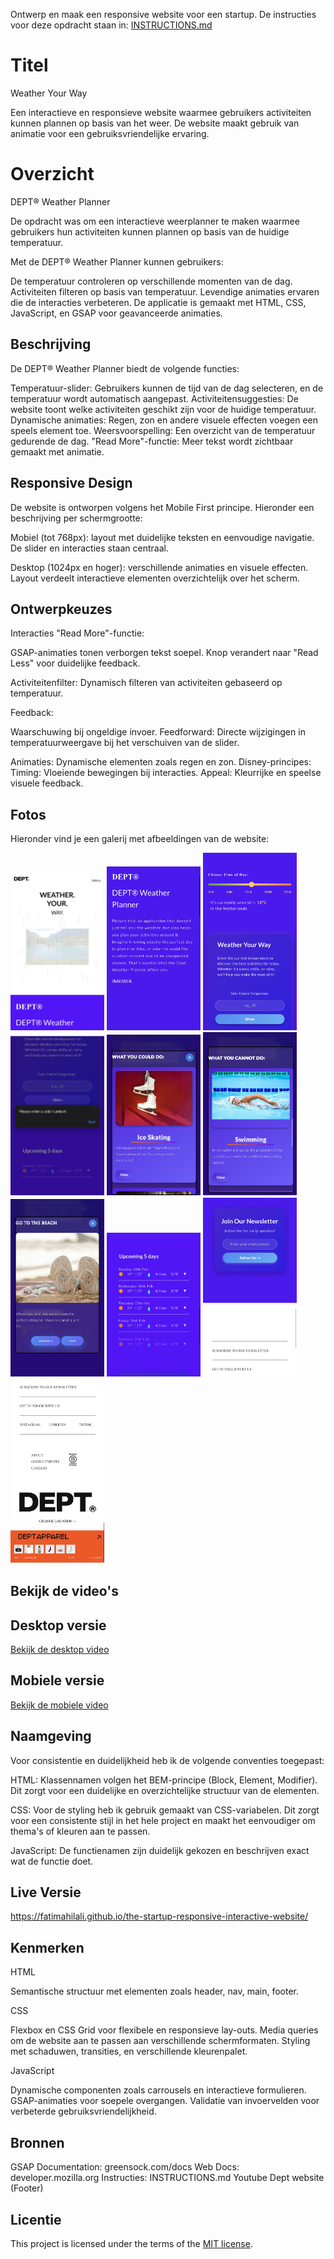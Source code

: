 Ontwerp en maak een responsive website voor een startup.
De instructies voor deze opdracht staan in: [INSTRUCTIONS.md](https://github.com/fdnd-task/the-startup-responsive-interactieve-website/blob/main/docs/INSTRUCTIONS.md)



# Titel
Weather Your Way

Een interactieve en responsieve website waarmee gebruikers activiteiten kunnen plannen op basis van het weer. De website maakt gebruik van animatie voor een gebruiksvriendelijke ervaring.


# Overzicht

DEPT® Weather Planner

De opdracht was om een interactieve weerplanner te maken waarmee gebruikers hun activiteiten kunnen plannen op basis van de huidige  temperatuur.

Met de DEPT® Weather Planner kunnen gebruikers:

De temperatuur controleren op verschillende momenten van de dag.
Activiteiten filteren op basis van temperatuur.
Levendige animaties ervaren die de interacties verbeteren.
De applicatie is gemaakt met HTML, CSS, JavaScript, en GSAP voor geavanceerde animaties.


## Beschrijving

De DEPT® Weather Planner biedt de volgende functies:

Temperatuur-slider: Gebruikers kunnen de tijd van de dag selecteren, en de temperatuur wordt automatisch aangepast.
Activiteitensuggesties: De website toont welke activiteiten geschikt zijn voor de huidige temperatuur.
Dynamische animaties: Regen, zon en andere visuele effecten voegen een speels element toe.
Weersvoorspelling: Een overzicht van de temperatuur gedurende de dag.
"Read More"-functie: Meer tekst wordt zichtbaar gemaakt met  animatie.



## Responsive Design

De website is ontworpen volgens het Mobile First principe. Hieronder een beschrijving per schermgrootte:

Mobiel (tot 768px):
layout met duidelijke teksten en eenvoudige navigatie.
De slider en interacties staan centraal.

Desktop (1024px en hoger):
verschillende animaties en visuele effecten.
Layout verdeelt interactieve elementen overzichtelijk over het scherm.


## Ontwerpkeuzes

Interacties
"Read More"-functie:

GSAP-animaties tonen verborgen tekst soepel.
Knop verandert naar "Read Less" voor duidelijke feedback.

Activiteitenfilter:
Dynamisch filteren van activiteiten gebaseerd op temperatuur.

Feedback: 

Waarschuwing bij ongeldige invoer.
Feedforward: 
Directe wijzigingen in temperatuurweergave bij het verschuiven van de slider.

Animaties:
Dynamische elementen zoals regen en zon.
Disney-principes:
Timing: Vloeiende bewegingen bij interacties.
Appeal: Kleurrijke en speelse visuele feedback.


## Fotos


Hieronder vind je een galerij met afbeeldingen van de website:

<div class="photo-gallery">
  <img src="assets/read1.jpg" alt="Beschrijving foto 1" style="width: 150px; height: auto;">
  <img src="assets/read2.jpg" alt="Beschrijving foto 2" style="width: 150px; height: auto;">
  <img src="assets/read3.jpg" alt="Beschrijving foto 3" style="width: 150px; height: auto;">
  <img src="assets/read4.jpg" alt="Beschrijving foto 4" style="width: 150px; height: auto;">
  <img src="assets/read5.jpg" alt="Beschrijving foto 5" style="width: 150px; height: auto;">
  <img src="assets/read6.jpg" alt="Beschrijving foto 6" style="width: 150px; height: auto;">
  <img src="assets/read7.jpg" alt="Beschrijving foto 7" style="width: 150px; height: auto;">
  <img src="assets/read8.jpg" alt="Beschrijving foto 8" style="width: 150px; height: auto;">
  <img src="assets/read9.jpg" alt="Beschrijving foto 9" style="width: 150px; height: auto;">
  <img src="assets/read10.jpg" alt="Beschrijving foto 10" style="width: 150px; height: auto;">
</div>




## Bekijk de video's

## Desktop versie

[Bekijk de desktop video](./video/desktop.mp4)

## Mobiele versie

[Bekijk de mobiele video](./video/mobile.mp4)



## Naamgeving

Voor consistentie en duidelijkheid heb ik de volgende conventies toegepast:

HTML:
Klassennamen volgen het BEM-principe (Block, Element, Modifier). Dit zorgt voor een duidelijke en overzichtelijke structuur van de elementen.

CSS:
Voor de styling heb ik gebruik gemaakt van CSS-variabelen. Dit zorgt voor een consistente stijl in het hele project en maakt het eenvoudiger om thema's of kleuren aan te passen.


JavaScript:
De functienamen zijn duidelijk gekozen en beschrijven exact wat de functie doet.




## Live Versie

 https://fatimahilali.github.io/the-startup-responsive-interactive-website/



## Kenmerken
HTML

Semantische structuur met elementen zoals header, nav, main, footer.

CSS

Flexbox en CSS Grid voor flexibele en responsieve lay-outs.
Media queries om de website aan te passen aan verschillende schermformaten.
Styling met schaduwen, transities, en verschillende  kleurenpalet.


JavaScript

Dynamische componenten zoals carrousels en interactieve formulieren.
GSAP-animaties voor soepele overgangen.
Validatie van invoervelden voor verbeterde gebruiksvriendelijkheid.



## Bronnen
GSAP Documentation: greensock.com/docs
Web Docs: developer.mozilla.org
Instructies: INSTRUCTIONS.md
Youtube
Dept website (Footer)


## Licentie
This project is licensed under the terms of the [MIT license](./LICENSE).

